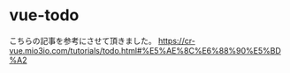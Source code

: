 # vue-todo

こちらの記事を参考にさせて頂きました。
https://cr-vue.mio3io.com/tutorials/todo.html#%E5%AE%8C%E6%88%90%E5%BD%A2
